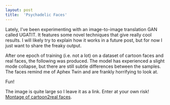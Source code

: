 ```yaml
---
layout: post
title:  'Psychadelic Faces'
---
```


Lately, I've been experimenting with an image-to-image translation GAN called UGATIT. It features some novel techniques that give really cool results. I will likely try to explain how it works in a future post, but for now I just want to share the freaky output.

After one epoch of training (i.e. not a lot) on a dataset of cartoon faces and real faces, the following was produced. The model has experienced a slight mode collapse, but there are still subtle differences between the samples. The faces remind me of Aphex Twin and are frankly horrifying to look at.

Fun!

The image is quite large so I leave it as a link. Enter at your own risk! [Montage of cartoon2real faces](/media/psychfaces.png).
